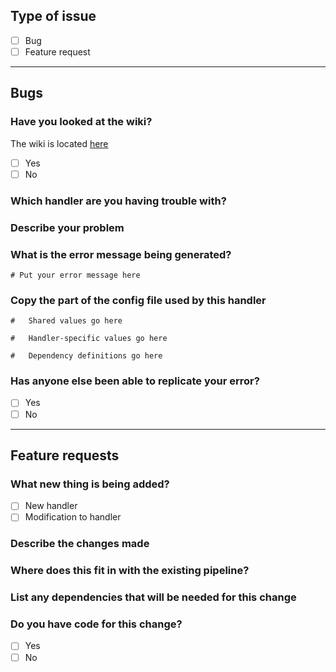 ## Type of issue

- [ ] Bug
- [ ] Feature request

---

## Bugs
### Have you looked at the wiki?

The wiki is located [here](https://github.com/MorrellLAB/sequence_handling/wiki)

- [ ] Yes
- [ ] No

### Which handler are you having trouble with?

### Describe your problem

### What is the error message being generated?

```shell
# Put your error message here

```

### Copy the part of the config file used by this handler

```shell
#   Shared values go here

```

```shell
#   Handler-specific values go here

```

```shell
#   Dependency definitions go here

```

### Has anyone else been able to replicate your error?

- [ ] Yes
- [ ] No

---

## Feature requests
### What new thing is being added?

- [ ] New handler
- [ ] Modification to handler

### Describe the changes made

### Where does this fit in with the existing pipeline?

### List any dependencies that will be needed for this change

### Do you have code for this change?

- [ ] Yes
- [ ] No
